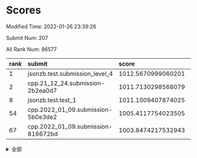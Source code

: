 # Scores

Modified Time: 2022-01-26 23:39:26

Submit Num: 207

All Rank Num: 86577

| rank |               submit               |       score        |       sigma        | pk_num |
| :--- | :--------------------------------- | :----------------- | :----------------- | :----- |
| 1    | jsonzb.test.submission_level_4     | 1012.5670999060201 | 0.8149388430387224 | 1673   |
| 2    | cpp.21_12_24.submission-2b2ea0d7   | 1011.7130298568079 | 0.8021150610455707 | 1673   |
| 8    | jsonzb.test.test_1                 | 1011.1009407874025 | 0.7697619795098227 | 1667   |
| 54   | cpp.2022_01_09.submission-5b0e3de2 | 1005.4117754023505 | 0.7269603479417078 | 1675   |
| 67   | cpp.2022_01_09.submission-816672bd | 1003.8474217532943 | 0.7139457480508566 | 1671   |


<details>
<summary>全部</summary>

| rank |                 submit                 |       score        |       sigma        | pk_num |
| :--- | :------------------------------------- | :----------------- | :----------------- | :----- |
| 1    | jsonzb.test.submission_level_4         | 1012.5670999060201 | 0.8149388430387224 | 1673   |
| 2    | cpp.21_12_24.submission-2b2ea0d7       | 1011.7130298568079 | 0.8021150610455707 | 1673   |
| 3    | gobigger.level_3.submission_level_3_32 | 1011.562005630161  | 0.7927726283444164 | 1669   |
| 4    | gobigger.level_3.submission_level_3_43 | 1011.3294194629696 | 0.7691402632456626 | 1674   |
| 5    | gobigger.level_3.submission_level_3_16 | 1011.2212830504428 | 0.7772589469660501 | 1668   |
| 6    | gobigger.level_3.submission_level_3_2  | 1011.169251057178  | 0.7735406944281082 | 1674   |
| 7    | gobigger.level_3.submission_level_3_46 | 1011.1088762370113 | 0.7708304970266434 | 1667   |
| 8    | jsonzb.test.test_1                     | 1011.1009407874025 | 0.7697619795098227 | 1667   |
| 9    | gobigger.level_3.submission_level_3_24 | 1010.9794029032255 | 0.7740837222745054 | 1676   |
| 10   | gobigger.level_3.submission_level_3_40 | 1010.9454100306593 | 0.8072216342634058 | 1677   |
| 11   | gobigger.level_3.submission_level_3_48 | 1010.861599318122  | 0.7835389126644917 | 1671   |
| 12   | gobigger.level_3.submission_level_3_31 | 1010.7633775773218 | 0.7904066023839373 | 1676   |
| 13   | gobigger.level_3.submission_level_3_10 | 1010.7224711267595 | 0.7574624431556997 | 1673   |
| 14   | gobigger.level_3.submission_level_3_6  | 1010.6702958991586 | 0.7569987728975592 | 1671   |
| 15   | gobigger.level_3.submission_level_3_38 | 1010.6622889800634 | 0.7433983646773628 | 1674   |
| 16   | gobigger.level_3.submission_level_3_7  | 1010.5660335901905 | 0.7594000425692614 | 1670   |
| 17   | gobigger.level_3.submission_level_3_41 | 1010.5179520245968 | 0.7752072428438579 | 1677   |
| 18   | gobigger.level_3.submission_level_3_49 | 1010.5178982797963 | 0.7830903805099377 | 1671   |
| 19   | gobigger.level_3.submission_level_3_19 | 1010.5141564979353 | 0.7608039551300644 | 1676   |
| 20   | gobigger.level_3.submission_level_3_15 | 1010.4914206636058 | 0.7551699714037046 | 1675   |
| 21   | gobigger.level_3.submission_level_3_18 | 1010.4408260747396 | 0.7637055074496539 | 1679   |
| 22   | gobigger.level_3.submission_level_3_26 | 1010.3559298222708 | 0.7820613939569372 | 1664   |
| 23   | gobigger.level_3.submission_level_3_0  | 1010.3188905559123 | 0.7695752868205689 | 1668   |
| 24   | gobigger.level_3.submission_level_3_13 | 1010.2818192118799 | 0.7778882386648355 | 1671   |
| 25   | gobigger.level_3.submission_level_3_3  | 1010.2047760630314 | 0.7625760924531395 | 1667   |
| 26   | gobigger.level_3.submission_level_3_29 | 1010.1950412220267 | 0.7878069260880377 | 1673   |
| 27   | gobigger.level_3.submission_level_3_12 | 1010.1862484313086 | 0.7748897552453928 | 1677   |
| 28   | gobigger.level_3.submission_level_3_20 | 1010.1531835288106 | 0.7760777946052982 | 1676   |
| 29   | gobigger.level_3.submission_level_3_39 | 1010.1279426958824 | 0.7608164450824605 | 1674   |
| 30   | gobigger.level_3.submission_level_3_9  | 1010.045803303791  | 0.7668367725973169 | 1670   |
| 31   | gobigger.level_3.submission_level_3_42 | 1009.9889396032978 | 0.7550171329092186 | 1673   |
| 32   | gobigger.level_3.submission_level_3_5  | 1009.9585436977236 | 0.7537877596040408 | 1671   |
| 33   | gobigger.level_3.submission_level_3_11 | 1009.8440799922702 | 0.7648070203401779 | 1676   |
| 34   | gobigger.level_3.submission_level_3_1  | 1009.8042507474679 | 0.7517179322772222 | 1673   |
| 35   | gobigger.level_3.submission_level_3_27 | 1009.7998563985202 | 0.7591757628006592 | 1672   |
| 36   | gobigger.level_3.submission_level_3_23 | 1009.7416549106803 | 0.758788022767888  | 1678   |
| 37   | gobigger.level_3.submission_level_3_35 | 1009.736579794578  | 0.7574075781765367 | 1670   |
| 38   | gobigger.level_3.submission_level_3_47 | 1009.6856749859359 | 0.7403128546539514 | 1675   |
| 39   | gobigger.level_3.submission_level_3_44 | 1009.6801242367886 | 0.7635971689605984 | 1668   |
| 40   | gobigger.level_3.submission_level_3_22 | 1009.647775080169  | 0.748849617114587  | 1679   |
| 41   | gobigger.level_3.submission_level_3_21 | 1009.6473338287182 | 0.7465349650113023 | 1677   |
| 42   | gobigger.level_3.submission_level_3_4  | 1009.5629563795802 | 0.758181449692046  | 1674   |
| 43   | gobigger.level_3.submission_level_3_14 | 1009.5529352486577 | 0.7483252925695387 | 1673   |
| 44   | gobigger.level_3.submission_level_3_28 | 1009.4730021164748 | 0.7620019692641675 | 1675   |
| 45   | gobigger.level_3.submission_level_3_34 | 1009.3994510037742 | 0.7415107267142093 | 1666   |
| 46   | gobigger.level_3.submission_level_3_36 | 1009.0142955101223 | 0.7664602720253874 | 1670   |
| 47   | gobigger.level_3.submission_level_3_30 | 1008.9170474953614 | 0.7648213224003104 | 1677   |
| 48   | gobigger.level_3.submission_level_3_25 | 1008.8910975232496 | 0.7416850966145723 | 1673   |
| 49   | gobigger.level_3.submission_level_3_37 | 1008.7788451158276 | 0.7416413323716959 | 1670   |
| 50   | gobigger.level_3.submission_level_3_8  | 1008.657300861207  | 0.7346362813574464 | 1669   |
| 51   | gobigger.level_3.submission_level_3_45 | 1008.5333382121298 | 0.738765872258023  | 1671   |
| 52   | gobigger.level_3.submission_level_3_17 | 1008.4298113617249 | 0.745120561118246  | 1674   |
| 53   | gobigger.level_3.submission_level_3_33 | 1008.3813311543695 | 0.742728959626096  | 1668   |
| 54   | cpp.2022_01_09.submission-5b0e3de2     | 1005.4117754023505 | 0.7269603479417078 | 1675   |
| 55   | gobigger.level_1.submission_level_1_36 | 1004.8318333096286 | 0.7292307818205022 | 1669   |
| 56   | gobigger.level_1.submission_level_1_39 | 1004.6816518841722 | 0.722240233549075  | 1678   |
| 57   | gobigger.level_1.submission_level_1_27 | 1004.4835097452296 | 0.7181121573885765 | 1671   |
| 58   | gobigger.level_1.submission_level_1_38 | 1004.3805793659649 | 0.7279963431144629 | 1671   |
| 59   | gobigger.level_1.submission_level_1_40 | 1004.3545155357854 | 0.7145989775171383 | 1677   |
| 60   | gobigger.level_1.submission_level_1_35 | 1004.3475795073439 | 0.7155355553720409 | 1667   |
| 61   | gobigger.level_1.submission_level_1_17 | 1004.2214849823081 | 0.7129007991063252 | 1671   |
| 62   | gobigger.level_1.submission_level_1_9  | 1004.1796591723255 | 0.7104629137573341 | 1669   |
| 63   | gobigger.level_1.submission_level_1_22 | 1004.0652507436598 | 0.7292051148049803 | 1674   |
| 64   | gobigger.level_1.submission_level_1_16 | 1003.9658680386032 | 0.7276729293683707 | 1674   |
| 65   | gobigger.level_1.submission_level_1_1  | 1003.8971302904083 | 0.7214197524320144 | 1676   |
| 66   | gobigger.level_1.submission_level_1_26 | 1003.8719297045888 | 0.7191572750119815 | 1675   |
| 67   | cpp.2022_01_09.submission-816672bd     | 1003.8474217532943 | 0.7139457480508566 | 1671   |
| 68   | gobigger.level_1.submission_level_1_25 | 1003.8343058883985 | 0.7190155269898563 | 1676   |
| 69   | gobigger.level_1.submission_level_1_49 | 1003.7326117124991 | 0.7244711277321555 | 1672   |
| 70   | gobigger.level_1.submission_level_1_30 | 1003.7298332862514 | 0.7187954129223656 | 1672   |
| 71   | gobigger.level_1.submission_level_1_37 | 1003.6593086076562 | 0.7118857827777753 | 1670   |
| 72   | gobigger.level_1.submission_level_1_6  | 1003.6527213811137 | 0.720243840618903  | 1674   |
| 73   | gobigger.level_1.submission_level_1_20 | 1003.6195310143521 | 0.7239218180184077 | 1672   |
| 74   | gobigger.level_1.submission_level_1_4  | 1003.6024014025962 | 0.7216857845394801 | 1670   |
| 75   | gobigger.level_1.submission_level_1_23 | 1003.571982771073  | 0.7071322178395044 | 1674   |
| 76   | gobigger.level_1.submission_level_1_7  | 1003.5204340243578 | 0.7198127015264835 | 1675   |
| 77   | gobigger.level_1.submission_level_1_45 | 1003.4515489356153 | 0.7152524642437575 | 1675   |
| 78   | gobigger.level_1.submission_level_1_12 | 1003.4074249426968 | 0.7183973800263728 | 1672   |
| 79   | gobigger.level_1.submission_level_1_47 | 1003.4017002324332 | 0.7230106760860326 | 1670   |
| 80   | gobigger.level_1.submission_level_1_8  | 1003.3473486497081 | 0.7148219505390091 | 1672   |
| 81   | gobigger.level_1.submission_level_1_32 | 1003.2156713410562 | 0.7215102509715745 | 1676   |
| 82   | gobigger.level_1.submission_level_1_18 | 1003.162058621095  | 0.7259603533280656 | 1671   |
| 83   | gobigger.level_1.submission_level_1_13 | 1003.1398595269211 | 0.7183941295026266 | 1675   |
| 84   | gobigger.level_1.submission_level_1_46 | 1003.1238778231921 | 0.7188587496049137 | 1673   |
| 85   | gobigger.level_1.submission_level_1_42 | 1003.1173394546747 | 0.7157897056949731 | 1674   |
| 86   | gobigger.level_1.submission_level_1_5  | 1003.064390803907  | 0.7192927266350322 | 1673   |
| 87   | gobigger.level_1.submission_level_1_24 | 1003.0276340919559 | 0.7165848544944916 | 1672   |
| 88   | gobigger.level_1.submission_level_1_29 | 1003.004389177196  | 0.7185674069676483 | 1677   |
| 89   | gobigger.level_1.submission_level_1_3  | 1002.9674154470783 | 0.7095100089643094 | 1676   |
| 90   | gobigger.level_1.submission_level_1_21 | 1002.9510832238421 | 0.7241637972474849 | 1674   |
| 91   | gobigger.level_1.submission_level_1_33 | 1002.8977270055836 | 0.7153682058097148 | 1675   |
| 92   | gobigger.level_1.submission_level_1_14 | 1002.8574278119639 | 0.7275072160645146 | 1673   |
| 93   | gobigger.level_1.submission_level_1_0  | 1002.7672494091742 | 0.7285718882820406 | 1678   |
| 94   | gobigger.level_1.submission_level_1_41 | 1002.5959192105629 | 0.7213413794051298 | 1672   |
| 95   | gobigger.level_1.submission_level_1_44 | 1002.5866978603776 | 0.7087834245346162 | 1671   |
| 96   | gobigger.level_1.submission_level_1_34 | 1002.5026660099182 | 0.7134832962695742 | 1677   |
| 97   | gobigger.level_1.submission_level_1_31 | 1002.459759996801  | 0.7112831255663099 | 1670   |
| 98   | gobigger.level_1.submission_level_1_48 | 1002.4338776956358 | 0.7070401310529875 | 1670   |
| 99   | gobigger.level_1.submission_level_1_28 | 1002.4201730672322 | 0.7099225879840244 | 1674   |
| 100  | gobigger.level_1.submission_level_1_43 | 1002.3451105372511 | 0.7130588042101904 | 1673   |
| 101  | gobigger.level_1.submission_level_1_19 | 1002.2609044544378 | 0.7152635124011316 | 1677   |
| 102  | gobigger.level_1.submission_level_1_2  | 1002.0614361691024 | 0.7245347132003017 | 1676   |
| 103  | gobigger.level_1.submission_level_1_11 | 1001.9586143569976 | 0.7009152631387611 | 1676   |
| 104  | gobigger.level_1.submission_level_1_10 | 1001.7651013821422 | 0.7157019167783089 | 1672   |
| 105  | gobigger.level_1.submission_level_1_15 | 1001.5248984893503 | 0.7209144117438254 | 1675   |
| 106  | gobigger.random.submission_random_33   | 997.2971758813071  | 0.7095491496839935 | 1676   |
| 107  | gobigger.random.submission_random_14   | 997.0509758872325  | 0.6992316843672536 | 1676   |
| 108  | gobigger.random.submission_random_39   | 997.050645319239   | 0.7007156488366659 | 1673   |
| 109  | gobigger.random.submission_random_23   | 997.0043093394186  | 0.7088680718223278 | 1677   |
| 110  | gobigger.random.submission_random_19   | 996.889203506022   | 0.7183526415823175 | 1671   |
| 111  | gobigger.random.submission_random_30   | 996.7721257093827  | 0.7055773111712759 | 1670   |
| 112  | gobigger.random.submission_random_32   | 996.5744891119267  | 0.7039143787286688 | 1670   |
| 113  | gobigger.random.submission_random_11   | 996.4980260993759  | 0.7122471231877213 | 1673   |
| 114  | gobigger.random.submission_random_36   | 996.491890985959   | 0.7145203891791263 | 1673   |
| 115  | gobigger.random.submission_random_2    | 996.4396263308977  | 0.7082884676356119 | 1677   |
| 116  | gobigger.random.submission_random_1    | 996.4314115709201  | 0.7175749835001232 | 1675   |
| 117  | gobigger.random.submission_random_3    | 996.3908292332229  | 0.702681345005147  | 1669   |
| 118  | gobigger.random.submission_random_5    | 996.3819667658909  | 0.7057628281901366 | 1665   |
| 119  | gobigger.random.submission_random_10   | 996.3256607143104  | 0.7010453770670441 | 1671   |
| 120  | gobigger.random.submission_random_18   | 996.3240467387972  | 0.7123007936108392 | 1677   |
| 121  | gobigger.random.submission_random_28   | 996.2407561775611  | 0.7107801101796406 | 1667   |
| 122  | gobigger.random.submission_random_12   | 996.1899545676112  | 0.7130423150777903 | 1676   |
| 123  | gobigger.random.submission_random_6    | 996.0786277601754  | 0.7281733359589253 | 1676   |
| 124  | gobigger.random.submission_random_48   | 996.0331712361234  | 0.6996067945685566 | 1677   |
| 125  | gobigger.random.submission_random_9    | 996.0266910164712  | 0.7098950421884511 | 1673   |
| 126  | gobigger.random.submission_random_35   | 995.9757495905371  | 0.711544202154982  | 1675   |
| 127  | gobigger.random.submission_random_46   | 995.9406050601044  | 0.7113337242797796 | 1669   |
| 128  | gobigger.random.submission_random_4    | 995.9246707720723  | 0.7062835893939888 | 1675   |
| 129  | gobigger.random.submission_random_21   | 995.9070356262891  | 0.7115783966998203 | 1675   |
| 130  | gobigger.random.submission_random_29   | 995.9015445996948  | 0.714495326791597  | 1673   |
| 131  | gobigger.random.submission_random_49   | 995.8339224429973  | 0.7044721476920452 | 1673   |
| 132  | gobigger.random.submission_random_38   | 995.8298186889315  | 0.7078412862337923 | 1675   |
| 133  | gobigger.random.submission_random_25   | 995.8095946811583  | 0.7106620324032697 | 1671   |
| 134  | gobigger.random.submission_random_37   | 995.8066278764377  | 0.7063293784609737 | 1670   |
| 135  | gobigger.random.submission_random_42   | 995.7750334948415  | 0.7038618615589336 | 1673   |
| 136  | gobigger.random.submission_random_20   | 995.7360678225806  | 0.7045128959604406 | 1673   |
| 137  | gobigger.random.submission_random_40   | 995.7274995127577  | 0.7112755104958318 | 1672   |
| 138  | gobigger.random.submission_random_22   | 995.6623896468675  | 0.7066951999279786 | 1677   |
| 139  | gobigger.random.submission_random_41   | 995.6554517412283  | 0.7079701752130609 | 1671   |
| 140  | gobigger.random.submission_random_0    | 995.6481991107822  | 0.7097982795617548 | 1669   |
| 141  | gobigger.random.submission_random_34   | 995.5310534609175  | 0.7107727779938238 | 1673   |
| 142  | gobigger.random.submission_random_7    | 995.4038105206596  | 0.719018442372437  | 1679   |
| 143  | gobigger.random.submission_random_43   | 995.4004433156498  | 0.7045582168694942 | 1673   |
| 144  | gobigger.random.submission_random_27   | 995.3139428705372  | 0.7179062767040509 | 1671   |
| 145  | gobigger.random.submission_random_26   | 995.3032458533321  | 0.7204732541113131 | 1672   |
| 146  | gobigger.random.submission_random_24   | 995.0683750066963  | 0.707661093586301  | 1672   |
| 147  | gobigger.random.submission_random_8    | 995.0679086477422  | 0.7122943812305933 | 1673   |
| 148  | gobigger.random.submission_random_16   | 995.0490394374399  | 0.722860996380623  | 1677   |
| 149  | gobigger.random.submission_random_15   | 995.018237581633   | 0.7127878000914311 | 1673   |
| 150  | gobigger.level_2.submission_level_2_39 | 995.0039708901735  | 0.7250762602580585 | 1674   |
| 151  | gobigger.random.submission_random_17   | 995.002871279858   | 0.7099205866062234 | 1674   |
| 152  | gobigger.random.submission_random_47   | 994.9776753235499  | 0.7418762607843585 | 1671   |
| 153  | gobigger.random.submission_random_45   | 994.8996006003276  | 0.7122044305576469 | 1677   |
| 154  | gobigger.random.submission_random_13   | 994.5268734240425  | 0.7057309526517981 | 1671   |
| 155  | gobigger.random.submission_random_31   | 994.3620945472497  | 0.7221322417052141 | 1670   |
| 156  | gobigger.level_2.submission_level_2_25 | 994.2176328208991  | 0.7305426340387744 | 1672   |
| 157  | gobigger.random.submission_random_44   | 994.1539910755542  | 0.7191915419927832 | 1672   |
| 158  | gobigger.level_2.submission_level_2_15 | 993.589647810256   | 0.7294095645021984 | 1670   |
| 159  | gobigger.level_2.submission_level_2_31 | 993.4507276265526  | 0.7340059004445809 | 1676   |
| 160  | gobigger.level_2.submission_level_2_16 | 993.321083374605   | 0.7357447884141342 | 1668   |
| 161  | gobigger.level_2.submission_level_2_24 | 993.1895949826319  | 0.7457393945671404 | 1674   |
| 162  | gobigger.level_2.submission_level_2_46 | 993.1760267363877  | 0.7345753139105352 | 1672   |
| 163  | gobigger.level_2.submission_level_2_17 | 992.9551450206038  | 0.7184841166441999 | 1678   |
| 164  | gobigger.level_2.submission_level_2_49 | 992.9477623127935  | 0.735191578833119  | 1671   |
| 165  | gobigger.level_2.submission_level_2_3  | 992.8934215653607  | 0.7406780413634533 | 1676   |
| 166  | gobigger.level_2.submission_level_2_14 | 992.889769241264   | 0.7598818353870127 | 1678   |
| 167  | gobigger.level_2.submission_level_2_10 | 992.7106658343475  | 0.7488513394827168 | 1670   |
| 168  | gobigger.level_2.submission_level_2_13 | 992.598685980649   | 0.7367505798481211 | 1676   |
| 169  | gobigger.level_2.submission_level_2_34 | 992.326204516084   | 0.7447707160753283 | 1673   |
| 170  | gobigger.level_2.submission_level_2_19 | 992.2608174747279  | 0.7610318809257755 | 1674   |
| 171  | gobigger.level_2.submission_level_2_35 | 992.2511855141825  | 0.7441468095018209 | 1674   |
| 172  | gobigger.level_2.submission_level_2_29 | 992.2192442859516  | 0.7490999765205013 | 1670   |
| 173  | gobigger.level_2.submission_level_2_26 | 992.1859031102348  | 0.7341433422790986 | 1676   |
| 174  | gobigger.level_2.submission_level_2_33 | 992.1634306913709  | 0.7342598177062529 | 1671   |
| 175  | gobigger.level_2.submission_level_2_40 | 992.1370659771516  | 0.7552560212815541 | 1674   |
| 176  | gobigger.level_2.submission_level_2_28 | 992.1209666593513  | 0.7464571752684434 | 1671   |
| 177  | gobigger.level_2.submission_level_2_1  | 992.120208971807   | 0.7352350804183441 | 1672   |
| 178  | gobigger.level_2.submission_level_2_21 | 992.0851576087642  | 0.7395740993567896 | 1670   |
| 179  | gobigger.level_2.submission_level_2_5  | 992.0284585823704  | 0.7551675679450057 | 1671   |
| 180  | gobigger.level_2.submission_level_2_38 | 991.9819996158394  | 0.7335555975870609 | 1670   |
| 181  | gobigger.level_2.submission_level_2_30 | 991.8264673501671  | 0.7311155954639408 | 1676   |
| 182  | gobigger.level_2.submission_level_2_0  | 991.7772776777965  | 0.7623921112055265 | 1680   |
| 183  | gobigger.level_2.submission_level_2_7  | 991.7597543157668  | 0.735981168846657  | 1673   |
| 184  | gobigger.level_2.submission_level_2_18 | 991.7495358016896  | 0.7418097896920836 | 1671   |
| 185  | gobigger.level_2.submission_level_2_32 | 991.7482012786328  | 0.7496772139711151 | 1669   |
| 186  | gobigger.level_2.submission_level_2_4  | 991.6225596180205  | 0.7396544201908961 | 1674   |
| 187  | gobigger.level_2.submission_level_2_43 | 991.5929055968652  | 0.7440398103386879 | 1678   |
| 188  | gobigger.level_2.submission_level_2_8  | 991.4875760804665  | 0.73774697328129   | 1677   |
| 189  | gobigger.level_2.submission_level_2_11 | 991.4533935077109  | 0.7297556581877732 | 1670   |
| 190  | gobigger.level_2.submission_level_2_2  | 991.4449770525486  | 0.7600543667759808 | 1675   |
| 191  | gobigger.level_2.submission_level_2_22 | 991.3333806016565  | 0.7575182961457493 | 1675   |
| 192  | gobigger.level_2.submission_level_2_48 | 991.2933227225788  | 0.7433455584748299 | 1671   |
| 193  | gobigger.level_2.submission_level_2_9  | 991.227161068118   | 0.7597004126971295 | 1673   |
| 194  | gobigger.level_2.submission_level_2_37 | 991.225454075223   | 0.7478082075909872 | 1675   |
| 195  | gobigger.level_2.submission_level_2_42 | 991.128386107262   | 0.76301613532858   | 1673   |
| 196  | gobigger.level_2.submission_level_2_36 | 991.1192667542277  | 0.761625583276058  | 1674   |
| 197  | gobigger.level_2.submission_level_2_20 | 991.1046915140427  | 0.7665572917853567 | 1668   |
| 198  | gobigger.level_2.submission_level_2_6  | 990.9395757987267  | 0.7781377023550602 | 1674   |
| 199  | gobigger.level_2.submission_level_2_41 | 990.9246246696703  | 0.7545644509160229 | 1673   |
| 200  | gobigger.level_2.submission_level_2_23 | 990.8367188807905  | 0.7648001671705473 | 1680   |
| 201  | gobigger.level_2.submission_level_2_45 | 990.624263005976   | 0.757884638147919  | 1676   |
| 202  | gobigger.level_2.submission_level_2_27 | 990.370805935481   | 0.763582839152625  | 1671   |
| 203  | gobigger.level_2.submission_level_2_44 | 990.2853534242928  | 0.7797132649317934 | 1670   |
| 204  | gobigger.level_2.submission_level_2_12 | 990.252717544911   | 0.7623172079390765 | 1676   |
| 205  | gobigger.level_2.submission_level_2_47 | 989.1802078309382  | 0.7904006846106336 | 1674   |
| 206  | gobigger.none.submission_none_1        | 978.1170702658133  | 1.420573815093327  | 1670   |
| 207  | gobigger.none.submission_none_0        | 977.1006237484336  | 1.2966501374633175 | 1668   |

</details>